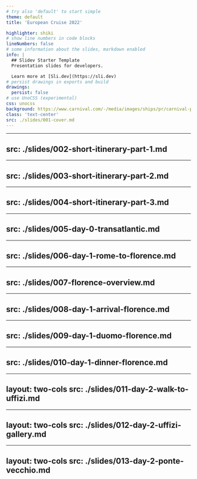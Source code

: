 ```yaml
---
# try also 'default' to start simple
theme: default
title: 'European Cruise 2022'

highlighter: shiki
# show line numbers in code blocks
lineNumbers: false
# some information about the slides, markdown enabled
info: |
  ## Slidev Starter Template
  Presentation slides for developers.

  Learn more at [Sli.dev](https://sli.dev)
# persist drawings in exports and build
drawings:
  persist: false
# use UnoCSS (experimental)
css: unocss
background: https://www.carnival.com/-/media/images/ships/pr/carnival-pride-1.jpg
class: 'text-center'
src: ./slides/001-cover.md
---
```


---
src: ./slides/002-short-itinerary-part-1.md
---

---
src: ./slides/003-short-itinerary-part-2.md
---

---
src: ./slides/004-short-itinerary-part-3.md
---

---
src: ./slides/005-day-0-transatlantic.md
---

---
src: ./slides/006-day-1-rome-to-florence.md
---

---
src: ./slides/007-florence-overview.md
---

---
src: ./slides/008-day-1-arrival-florence.md
---

---
src: ./slides/009-day-1-duomo-florence.md
---

---
src: ./slides/010-day-1-dinner-florence.md
---

---
layout: two-cols
src: ./slides/011-day-2-walk-to-uffizi.md
---

---
layout: two-cols
src: ./slides/012-day-2-uffizi-gallery.md
---

---
layout: two-cols
src: ./slides/013-day-2-ponte-vecchio.md
---
